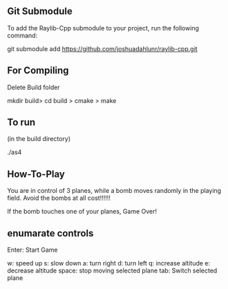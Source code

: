 ## Git Submodule

To add the Raylib-Cpp submodule to your project, run the following command:

git submodule add https://github.com/joshuadahlunr/raylib-cpp.git



## For Compiling

Delete Build folder

mkdir build> cd build > cmake > make 






## To run

(in the build directory)

./as4


## How-To-Play 

You are in control of 3 planes, while a bomb moves randomly in the playing field. Avoid the bombs at all cost!!!!!! 

If the bomb touches one of your planes, Game Over! 


## enumarate controls

Enter: Start Game 

w: speed up
s: slow down 
a: turn right 
d: turn left
q: increase altitude 
e: decrease altitude
space: stop moving selected plane
tab: Switch selected plane 


